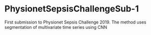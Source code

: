 # PhysionetSepsisChallengeSub-1
First submission to Physionet Sepsis Challenge 2019. The method uses segmentation of multivariate time series using CNN
